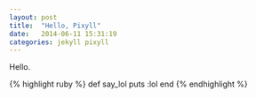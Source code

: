 ```yaml
---
layout: post
title:  "Hello, Pixyll"
date:   2014-06-11 15:31:19
categories: jekyll pixyll
---
```


Hello.

{% highlight ruby %}
def say_lol
  puts :lol
end
{% endhighlight %}
